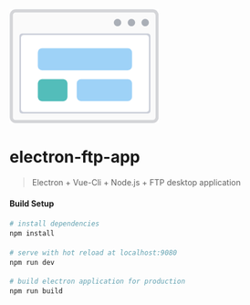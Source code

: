 ![N|Solid](https://github.com/cker321/electron-ftp-app/blob/master/static/logo.png?raw=true)
# electron-ftp-app

> Electron + Vue-Cli + Node.js + FTP desktop application

#### Build Setup

``` bash
# install dependencies
npm install

# serve with hot reload at localhost:9080
npm run dev

# build electron application for production
npm run build

```
